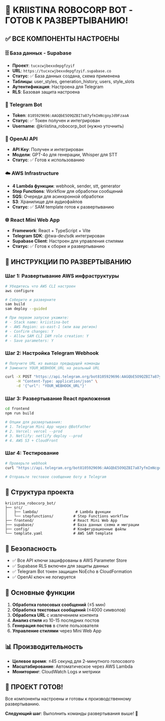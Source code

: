# 🎉 KRIISTINA ROBOCORP BOT - ГОТОВ К РАЗВЕРТЫВАНИЮ!

## ✅ ВСЕ КОМПОНЕНТЫ НАСТРОЕНЫ

### 🗄️ База данных - Supabase
- **Проект**: `tucxcwjbexxdepgfzyif`
- **URL**: `https://tucxcwjbexxdepgfzyif.supabase.co`
- **Статус**: ✅ База данных создана, схема применена
- **Таблицы**: user_styles, generation_history, users, style_slots
- **Аутентификация**: Настроена для Telegram
- **RLS**: Базовая защита настроена

### 🤖 Telegram Bot
- **Token**: `8105929696:AAGQbE5O9QZBI7a87yfmImNcgoyJd9FzaaA`
- **Статус**: ✅ Токен получен и интегрирован
- **Username**: @kriistina_robocorp_bot (нужно уточнить)

### 🧠 OpenAI API
- **API Key**: Получен и интегрирован
- **Модели**: GPT-4o для генерации, Whisper для STT
- **Статус**: ✅ Готов к использованию

### ☁️ AWS Infrastructure
- **4 Lambda функции**: webhook, sender, stt, generator
- **Step Functions**: Workflow для обработки сообщений
- **SQS**: Очереди для асинхронной обработки
- **S3**: Хранилище для аудиофайлов
- **Статус**: ✅ SAM template готов к развертыванию

### 🌐 React Mini Web App
- **Framework**: React + TypeScript + Vite
- **Telegram SDK**: @twa-dev/sdk интегрирован
- **Supabase Client**: Настроен для управления стилями
- **Статус**: ✅ Готов к сборке и развертыванию

## 🚀 ИНСТРУКЦИИ ПО РАЗВЕРТЫВАНИЮ

### Шаг 1: Развертывание AWS инфраструктуры
```bash
# Убедитесь что AWS CLI настроен
aws configure

# Соберите и разверните
sam build
sam deploy --guided

# При первом запуске укажите:
# - Stack name: kriistina-bot
# - AWS Region: us-east-1 (или ваш регион)
# - Confirm changes: Y
# - Allow SAM CLI IAM role creation: Y
# - Save parameters: Y
```

### Шаг 2: Настройка Telegram Webhook
```bash
# Получите URL из вывода предыдущей команды
# Замените YOUR_WEBHOOK_URL на реальный URL

curl -X POST "https://api.telegram.org/bot8105929696:AAGQbE5O9QZBI7a87yfmImNcgoyJd9FzaaA/setWebhook" \
     -H "Content-Type: application/json" \
     -d '{"url": "YOUR_WEBHOOK_URL"}'
```

### Шаг 3: Развертывание React приложения
```bash
cd frontend
npm run build

# Опции для развертывания:
# 1. Telegram Mini App через @BotFather
# 2. Vercel: vercel --prod
# 3. Netlify: netlify deploy --prod
# 4. AWS S3 + CloudFront
```

### Шаг 4: Тестирование
```bash
# Проверьте webhook
curl "https://api.telegram.org/bot8105929696:AAGQbE5O9QZBI7a87yfmImNcgoyJd9FzaaA/getWebhookInfo"

# Отправьте тестовое сообщение боту в Telegram
```

## 📁 Структура проекта
```
kriistina_robocorp_bot/
├── src/
│   ├── lambda/                 # Lambda функции
│   └── stepfunctions/         # Step Functions workflow
├── frontend/                  # React Mini Web App
├── supabase/                  # База данных схема и миграции
├── config/                    # Конфигурационные файлы
└── template.yaml              # AWS SAM template
```

## 🔐 Безопасность
- ✅ Все API ключи зашифрованы в AWS Parameter Store
- ✅ Supabase RLS включен для защиты данных
- ✅ Telegram Bot токен защищен NoEcho в CloudFormation
- ✅ OpenAI ключ не логируется

## 🎯 Основные функции
1. **Обработка голосовых сообщений** (≤5 мин)
2. **Обработка текстовых сообщений** (≤4000 символов)
3. **Обработка URL** с извлечением контента
4. **Анализ стиля** из 10-15 последних постов
5. **Генерация постов** в стиле пользователя
6. **Управление стилями** через Mini Web App

## 📊 Производительность
- **Целевое время**: ≤45 секунд для 2-минутного голосового
- **Масштабирование**: Автоматическое через AWS Lambda
- **Мониторинг**: CloudWatch Logs и метрики

## 🎉 ПРОЕКТ ГОТОВ!
Все компоненты настроены и готовы к производственному развертыванию.

**Следующий шаг**: Выполнить команды развертывания выше! 🚀 